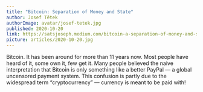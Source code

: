 ```yaml
---
title: "Bitcoin: Separation of Money and State"
author: Josef Tětek
authorImage: avatar/josef-tetek.jpg
published: 2020-10-20
link: https://satsjoseph.medium.com/bitcoin-a-separation-of-money-and-state-f9f1e0f00a05
picture: articles/2020-10-20.jpg
---
```


Bitcoin. It has been around for more than 11 years now. Most people have heard of it, some own it, few get it. Many people believed the naive interpretation that Bitcoin is only something like a better PayPal — a global uncensored payment system. This confusion is partly due to the widespread term “cryptocurrency” — currency is meant to be paid with!
